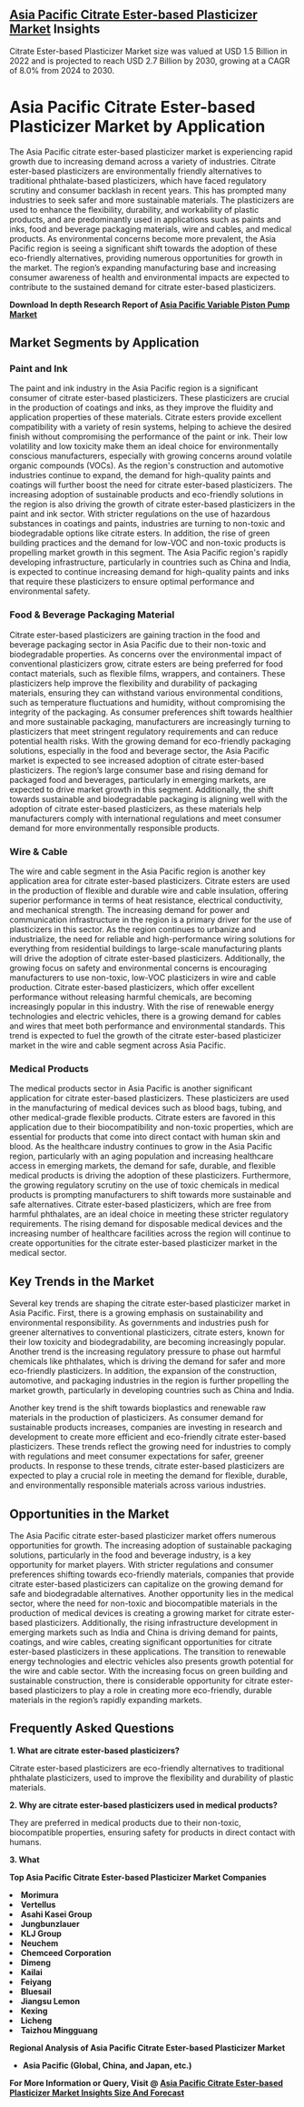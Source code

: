 <h2><a href="https://www.verifiedmarketreports.com/download-sample/?rid=522318&amp;utm_source=Github-Feb&amp;utm_medium=219" target="_blank">Asia Pacific Citrate Ester-based Plasticizer Market</a> Insights</h2><p>Citrate Ester-based Plasticizer Market size was valued at USD 1.5 Billion in 2022 and is projected to reach USD 2.7 Billion by 2030, growing at a CAGR of 8.0% from 2024 to 2030.</p><p><h1>Asia Pacific Citrate Ester-based Plasticizer Market by Application</h1> <p>The Asia Pacific citrate ester-based plasticizer market is experiencing rapid growth due to increasing demand across a variety of industries. Citrate ester-based plasticizers are environmentally friendly alternatives to traditional phthalate-based plasticizers, which have faced regulatory scrutiny and consumer backlash in recent years. This has prompted many industries to seek safer and more sustainable materials. The plasticizers are used to enhance the flexibility, durability, and workability of plastic products, and are predominantly used in applications such as paints and inks, food and beverage packaging materials, wire and cables, and medical products. As environmental concerns become more prevalent, the Asia Pacific region is seeing a significant shift towards the adoption of these eco-friendly alternatives, providing numerous opportunities for growth in the market. The region’s expanding manufacturing base and increasing consumer awareness of health and environmental impacts are expected to contribute to the sustained demand for citrate ester-based plasticizers. <p><strong>Download In depth Research Report of <a href="https://www.verifiedmarketreports.com/download-sample/?rid=236118&amp;utm_source=Pulse-Dec&amp;utm_medium=219" target="_blank">Asia Pacific Variable Piston Pump Market</a></strong></p> </p> <h2>Market Segments by Application</h2> <h3>Paint and Ink</h3> <p>The paint and ink industry in the Asia Pacific region is a significant consumer of citrate ester-based plasticizers. These plasticizers are crucial in the production of coatings and inks, as they improve the fluidity and application properties of these materials. Citrate esters provide excellent compatibility with a variety of resin systems, helping to achieve the desired finish without compromising the performance of the paint or ink. Their low volatility and low toxicity make them an ideal choice for environmentally conscious manufacturers, especially with growing concerns around volatile organic compounds (VOCs). As the region's construction and automotive industries continue to expand, the demand for high-quality paints and coatings will further boost the need for citrate ester-based plasticizers. The increasing adoption of sustainable products and eco-friendly solutions in the region is also driving the growth of citrate ester-based plasticizers in the paint and ink sector. With stricter regulations on the use of hazardous substances in coatings and paints, industries are turning to non-toxic and biodegradable options like citrate esters. In addition, the rise of green building practices and the demand for low-VOC and non-toxic products is propelling market growth in this segment. The Asia Pacific region's rapidly developing infrastructure, particularly in countries such as China and India, is expected to continue increasing demand for high-quality paints and inks that require these plasticizers to ensure optimal performance and environmental safety. <h3>Food & Beverage Packaging Material</h3> <p>Citrate ester-based plasticizers are gaining traction in the food and beverage packaging sector in Asia Pacific due to their non-toxic and biodegradable properties. As concerns over the environmental impact of conventional plasticizers grow, citrate esters are being preferred for food contact materials, such as flexible films, wrappers, and containers. These plasticizers help improve the flexibility and durability of packaging materials, ensuring they can withstand various environmental conditions, such as temperature fluctuations and humidity, without compromising the integrity of the packaging. As consumer preferences shift towards healthier and more sustainable packaging, manufacturers are increasingly turning to plasticizers that meet stringent regulatory requirements and can reduce potential health risks. With the growing demand for eco-friendly packaging solutions, especially in the food and beverage sector, the Asia Pacific market is expected to see increased adoption of citrate ester-based plasticizers. The region’s large consumer base and rising demand for packaged food and beverages, particularly in emerging markets, are expected to drive market growth in this segment. Additionally, the shift towards sustainable and biodegradable packaging is aligning well with the adoption of citrate ester-based plasticizers, as these materials help manufacturers comply with international regulations and meet consumer demand for more environmentally responsible products. <h3>Wire & Cable</h3> <p>The wire and cable segment in the Asia Pacific region is another key application area for citrate ester-based plasticizers. Citrate esters are used in the production of flexible and durable wire and cable insulation, offering superior performance in terms of heat resistance, electrical conductivity, and mechanical strength. The increasing demand for power and communication infrastructure in the region is a primary driver for the use of plasticizers in this sector. As the region continues to urbanize and industrialize, the need for reliable and high-performance wiring solutions for everything from residential buildings to large-scale manufacturing plants will drive the adoption of citrate ester-based plasticizers. Additionally, the growing focus on safety and environmental concerns is encouraging manufacturers to use non-toxic, low-VOC plasticizers in wire and cable production. Citrate ester-based plasticizers, which offer excellent performance without releasing harmful chemicals, are becoming increasingly popular in this industry. With the rise of renewable energy technologies and electric vehicles, there is a growing demand for cables and wires that meet both performance and environmental standards. This trend is expected to fuel the growth of the citrate ester-based plasticizer market in the wire and cable segment across Asia Pacific. <h3>Medical Products</h3> <p>The medical products sector in Asia Pacific is another significant application for citrate ester-based plasticizers. These plasticizers are used in the manufacturing of medical devices such as blood bags, tubing, and other medical-grade flexible products. Citrate esters are favored in this application due to their biocompatibility and non-toxic properties, which are essential for products that come into direct contact with human skin and blood. As the healthcare industry continues to grow in the Asia Pacific region, particularly with an aging population and increasing healthcare access in emerging markets, the demand for safe, durable, and flexible medical products is driving the adoption of these plasticizers. Furthermore, the growing regulatory scrutiny on the use of toxic chemicals in medical products is prompting manufacturers to shift towards more sustainable and safe alternatives. Citrate ester-based plasticizers, which are free from harmful phthalates, are an ideal choice in meeting these stricter regulatory requirements. The rising demand for disposable medical devices and the increasing number of healthcare facilities across the region will continue to create opportunities for the citrate ester-based plasticizer market in the medical sector. <h2>Key Trends in the Market</h2> <p>Several key trends are shaping the citrate ester-based plasticizer market in Asia Pacific. First, there is a growing emphasis on sustainability and environmental responsibility. As governments and industries push for greener alternatives to conventional plasticizers, citrate esters, known for their low toxicity and biodegradability, are becoming increasingly popular. Another trend is the increasing regulatory pressure to phase out harmful chemicals like phthalates, which is driving the demand for safer and more eco-friendly plasticizers. In addition, the expansion of the construction, automotive, and packaging industries in the region is further propelling the market growth, particularly in developing countries such as China and India.</p> <p>Another key trend is the shift towards bioplastics and renewable raw materials in the production of plasticizers. As consumer demand for sustainable products increases, companies are investing in research and development to create more efficient and eco-friendly citrate ester-based plasticizers. These trends reflect the growing need for industries to comply with regulations and meet consumer expectations for safer, greener products. In response to these trends, citrate ester-based plasticizers are expected to play a crucial role in meeting the demand for flexible, durable, and environmentally responsible materials across various industries.</p> <h2>Opportunities in the Market</h2> <p>The Asia Pacific citrate ester-based plasticizer market offers numerous opportunities for growth. The increasing adoption of sustainable packaging solutions, particularly in the food and beverage industry, is a key opportunity for market players. With stricter regulations and consumer preferences shifting towards eco-friendly materials, companies that provide citrate ester-based plasticizers can capitalize on the growing demand for safe and biodegradable alternatives. Another opportunity lies in the medical sector, where the need for non-toxic and biocompatible materials in the production of medical devices is creating a growing market for citrate ester-based plasticizers. Additionally, the rising infrastructure development in emerging markets such as India and China is driving demand for paints, coatings, and wire cables, creating significant opportunities for citrate ester-based plasticizers in these applications. The transition to renewable energy technologies and electric vehicles also presents growth potential for the wire and cable sector. With the increasing focus on green building and sustainable construction, there is considerable opportunity for citrate ester-based plasticizers to play a role in creating more eco-friendly, durable materials in the region’s rapidly expanding markets.</p> <h2>Frequently Asked Questions</h2> <p><strong>1. What are citrate ester-based plasticizers?</strong></p> <p>Citrate ester-based plasticizers are eco-friendly alternatives to traditional phthalate plasticizers, used to improve the flexibility and durability of plastic materials.</p> <p><strong>2. Why are citrate ester-based plasticizers used in medical products?</strong></p> <p>They are preferred in medical products due to their non-toxic, biocompatible properties, ensuring safety for products in direct contact with humans.</p> <p><strong>3. What</p><p><strong>Top Asia Pacific Citrate Ester-based Plasticizer Market Companies</strong></p><div data-test-id=""><p><li>Morimura</li><li> Vertellus</li><li> Asahi Kasei Group</li><li> Jungbunzlauer</li><li> KLJ Group</li><li> Neuchem</li><li> Chemceed Corporation</li><li> Dimeng</li><li> Kailai</li><li> Feiyang</li><li> Bluesail</li><li> Jiangsu Lemon</li><li> Kexing</li><li> Licheng</li><li> Taizhou Mingguang</li></p><div><strong>Regional Analysis of&nbsp;Asia Pacific Citrate Ester-based Plasticizer Market</strong></div><ul><li dir="ltr"><p dir="ltr">Asia Pacific (Global, China, and Japan, etc.)</p></li></ul><p><strong>For More Information or Query, Visit @&nbsp;</strong><strong><a href="https://www.verifiedmarketreports.com/product/citrate-ester-based-plasticizer-market-size-and-forecast/?utm_source=Github-Feb&amp;utm_medium=219" target="_blank">Asia Pacific Citrate Ester-based Plasticizer Market Insights Size And Forecast</a></strong></p></div><h2>&nbsp;</h2><div data-test-id="">&nbsp;</div>
